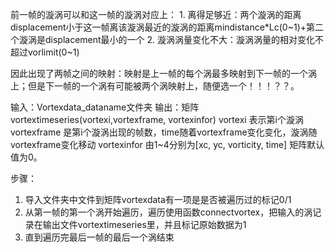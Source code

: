 前一帧的漩涡可以和这一帧的漩涡对应上：
	1. 离得足够近：两个漩涡的距离displacement小于这一帧离该漩涡最近的漩涡的距离mindistance*Lc(0~1)+第二个漩涡是displacement最小的一个
	2. 漩涡涡量变化不大：漩涡涡量的相对变化不超过vorlimit(0~1)

因此出现了两帧之间的映射：映射是上一帧的每个涡最多映射到下一帧的一个涡上；但是下一帧的一个涡有可能被两个涡映射上，随便选一个！！！？？。

输入：Vortexdata\_dataname文件夹
输出：矩阵vortextimeseries(vortexi,vortexframe, vortexinfor)
vortexi 表示第i个漩涡
vortexframe 是第i个漩涡出现的帧数，time随着vortexframe变化变化，漩涡随vortexframe变化移动
vortexinfor 由1~4分别为[xc, yc, vorticity, time]
矩阵默认值为0。

步骤：
1. 导入文件夹中文件到矩阵vortexdata有一项是是否被遍历过的标记0/1
2. 从第一帧的第一个涡开始遍历，遍历使用函数connectvortex，把输入的涡记录在输出文件vortextimeseries里，并且标记原始数据为1
3. 直到遍历完最后一帧的最后一个涡结束
